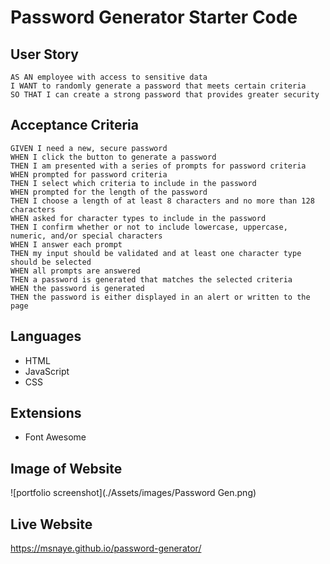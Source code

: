 # Password Generator Starter Code

## User Story
    AS AN employee with access to sensitive data
    I WANT to randomly generate a password that meets certain criteria
    SO THAT I can create a strong password that provides greater security

## Acceptance Criteria
    GIVEN I need a new, secure password
    WHEN I click the button to generate a password
    THEN I am presented with a series of prompts for password criteria
    WHEN prompted for password criteria
    THEN I select which criteria to include in the password
    WHEN prompted for the length of the password
    THEN I choose a length of at least 8 characters and no more than 128 characters
    WHEN asked for character types to include in the password
    THEN I confirm whether or not to include lowercase, uppercase, numeric, and/or special characters
    WHEN I answer each prompt
    THEN my input should be validated and at least one character type should be selected
    WHEN all prompts are answered
    THEN a password is generated that matches the selected criteria
    WHEN the password is generated
    THEN the password is either displayed in an alert or written to the page

## Languages
- HTML
- JavaScript
- CSS

## Extensions
 - Font Awesome

## Image of Website
![portfolio screenshot](./Assets/images/Password Gen.png)

 ## Live Website
https://msnaye.github.io/password-generator/



